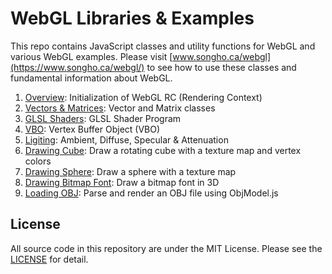 # WebGL Libraries & Examples
This repo contains JavaScript classes and utility functions for WebGL and various WebGL examples. Please visit [www.songho.ca/webgl](https://www.songho.ca/webgl/) to see how to use these classes and fundamental information about WebGL.

1. [Overview](https://www.songho.ca/webgl/webgl_overview.html): Initialization of WebGL RC (Rendering Context)
2. [Vectors & Matrices](https://www.songho.ca/webgl/webgl_vectormatrix.html): Vector and Matrix classes
3. [GLSL Shaders](https://www.songho.ca/webgl/webgl_shader.html): GLSL Shader Program
4. [VBO](https://www.songho.ca/webgl/webgl_vbo.html): Vertex Buffer Object (VBO)
5. [Ligiting](https://www.songho.ca/webgl/webgl_light.html): Ambient, Diffuse, Specular & Attenuation
6. [Drawing Cube](https://www.songho.ca/webgl/webgl_cube.html): Draw a rotating cube with a texture map and vertex colors
7. [Drawing Sphere](https://www.songho.ca/webgl/webgl_sphere.html): Draw a sphere with a texture map
8. [Drawing Bitmap Font](https://www.songho.ca/webgl/webgl_font.html): Draw a bitmap font in 3D
9. [Loading OBJ](https://www.songho.ca/webgl/webgl_obj.html): Parse and render an OBJ file using ObjModel.js



## License
All source code in this repository are under the MIT License. Please see the [LICENSE](LICENSE) for detail.

